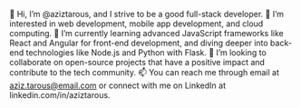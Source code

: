 👋 Hi, I’m @aziztarous, and I strive to be a good full-stack developer.
👀 I’m interested in web development, mobile app development, and cloud computing.
🌱 I’m currently learning advanced JavaScript frameworks like React and Angular for front-end development, and diving deeper into back-end technologies like Node.js and Python with Flask.
💞️ I’m looking to collaborate on open-source projects that have a positive impact and contribute to the tech community.
📫 You can reach me through email at aziz.tarous@email.com or connect with me on LinkedIn at linkedin.com/in/aziztarous.
<!---
aziztarous/aziztarous is a ✨ special ✨ repository because its `README.md` (this file) appears on your GitHub profile.
You can click the Preview link to take a look at your changes.
--->

